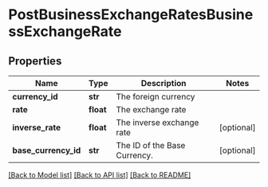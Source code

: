 # PostBusinessExchangeRatesBusinessExchangeRate

## Properties
Name | Type | Description | Notes
------------ | ------------- | ------------- | -------------
**currency_id** | **str** | The foreign currency | 
**rate** | **float** | The exchange rate | 
**inverse_rate** | **float** | The inverse exchange rate | [optional] 
**base_currency_id** | **str** | The ID of the Base Currency. | [optional] 

[[Back to Model list]](../README.md#documentation-for-models) [[Back to API list]](../README.md#documentation-for-api-endpoints) [[Back to README]](../README.md)


